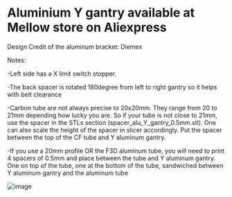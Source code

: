 # Aluminium Y gantry available at Mellow store on Aliexpress

Design Credit of the aluminum bracket: Diemex

Notes:

-Left side has a X limit switch stopper.

-The back spacer is rotated 180degree from left to right gantry so it helps with belt clearance

-Carbon tube are not always precise to 20x20mm. They range from 20 to 21mm depending how lucky you are. So if your tube is not close to 21mm, use the spacer in the STLs section (spacer_alu_Y_gantry_0.5mm.stl). One can also scale the height of the spacer in slicer accordingly. Put the spacer between the top of the CF tube and Y aluminum gantry.

-If you use a 20mm profile OR the F3D aluminum tube, you will need to print 4 spacers of 0.5mm and place between the tube and Y aluminum gantry. One on top of the tube, one at the bottom of the tube, sandwiched between Y aluminum gantry and the aluminum tube

![image](https://user-images.githubusercontent.com/93674339/195416890-a7470ae8-e150-4cde-9300-b42ae205535c.png)
